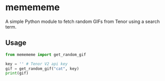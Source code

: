 # memememe

A simple Python module to fetch random GIFs from Tenor using a search term.

## Usage
```python
from memememe import get_random_gif

key = '' # Tenor V2 api key
gif = get_random_gif("cat", key)
print(gif)
```